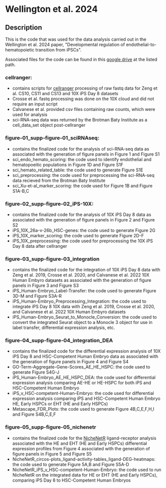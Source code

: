 # Wellington et al. 2024

## Description
This is the code that was used for the data analysis carried out in the Wellington et al. 2024 paper, "Developmental regulation of endothelial-to-hematopoietic transition from iPSCs".

Associated files for the code can be found in this [google drive](https://drive.google.com/drive/folders/154wYpNe8G2jP0YeaFASthEk0h4uEw_ck?usp=sharing) at the listed path.

### cellranger:
- contains scripts for [cellranger](https://support.10xgenomics.com/single-cell-gene-expression/software/overview/welcome) processing of raw fastq data for Zeng et al. CS10, CS11 and CS13 and 10X iPS Day 8 datasets
- Crosse et al. fastq processing was done on the 10X cloud and did not require an input script
- Calvanese et al. provided csv files containing raw counts, which were used for analysis
- sci-RNA-seq data was returned by the Brotman Baty Institute as a cell_data_set object post-cellranger

### figure-01_supp-figure-01_sciRNAseq:
- contains the finalized code for the analysis of sci-RNA-seq data as associated with the generation of figure panels in Figure 1 and Figure S1
- sci_endo_hemato_scoring: the code used to identify endothelial and hematopoeitic populations in Figure 1D and Figure S1F
- sci_hemato_related_table: the code used to generate Figure S1E
- sci_preprocessing: the code used for preprocessing the sci-RNA-seq data recieved from the Brotman Baty Institute
- sci_Xu-et-al_marker_scoring: the code used for Figure 1B and Figure S1A-B,C

### figure-02_supp-figure-02_iPS-10X:
- contains the finalized code for the analysis of 10X iPS Day 8 data as associated with the generation of figure panels in Figure 2 and Figure S2
- iPS_10X_26a-v-26b_HSC-genes: the code used to generate Figure 2G
- iPS_10X_marker_scoring: the code used to generate Figure 2D-F
- iPS_10X_preprocessing: the code used for preprocessing the 10X iPS Day 8 data after cellranger

### figure-03_supp-figure-03_integration
- contains the finalized code for the integration of 10X iPS Day 8 data with Zeng et al. 2019, Crosse et al. 2020, and Calvanese et al. 2022 10X Human Embyro datasets as associated with the generation of figure panels in Figure 3 and Figure S3
- iPS_Human-Embryo_Label-Transfer: the code used to generate Figure 3D-M and Figure S3A-R
- iPS_Human-Embryo_Preprocessing_Integration: the code used to integrate iPS Day 8 10X data with Zeng et al. 2019, Crosse et al. 2020, and Calvanese et al. 2022 10X Human Embyro datasets
- iPS_Human-Embryo_Seurat_to_Monocle_Conversion: the code used to convert the integrated Seurat object to a Monocle 3 object for use in label transfer, differential expression analysis, etc.

### figure-04_supp-figure-04_integration_DEA
- contains the finalized code for the differential expression analysis of 10X iPS Day 8 and HSC-Competent Human Embryo data as associated with the generation of figure panels in Figure 4 and Figure S4
- GO-Term-Aggregate-Gene-Scores_AE_HE_HSPC: the code used to generate Figure S4G-J
- iPS_Human-Embryo_AE_HE_HSPC_DEA: the code used for differential expression analysis comparing AE-HE or HE-HSPC for both iPS and HSC-Competent Human Embryo 
- iPS_v_HSC-competent-Human-Embryo: the code used for differential expression analysis comparing iPS and HSC-Competent Human Embryo HE, Early HSPCs or EHT (HE and Early HSPCs)
- Metascape_FDR_Plots: the code used to generate Figure 4B,C,E,F,H,I and Figure S4B,C,E,F

### figure-05_supp-figure-05_nichenetr
- contains the finalized code for the [NicheNetR](https://github.com/saeyslab/nichenetr) ligand-receptor analysis associated with the HE and EHT (HE and Early HSPCs) differential expression profiles from Figure 4 associated with the generation of figure panels in Figure 5 and Figure S5
- NicheNetR_circos-plots_ligand-activity-tables_ligand-DEG-heatmaps: the code used to generate Figure 5A,B and Figure S5A-D
- NicheNetR_iPS_v_HSC-competent-Human-Embryo: the code used to run NicheNetR on the integrated data for HE or EHT (HE and Early HSPCs), comparing iPS Day 8 to HSC-Competent Human Embryos